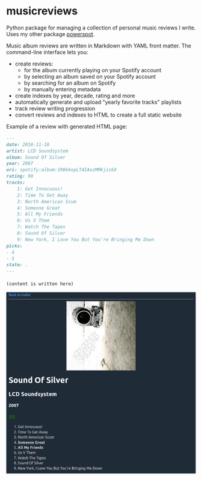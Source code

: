# musicreviews

Python package for managing a collection of personal music reviews I write. Uses my other package [powerspot](https://github.com/theodcr/powerspot).

Music album reviews are written in Markdown with YAML front matter. The command-line interface lets you:
- create reviews:
    - for the album currently playing on your Spotify account
    - by selecting an album saved on your Spotify account
    - by searching for an album on Spotify
    - by manually entering metadata
- create indexes by year, decade, rating and more
- automatically generate and upload "yearly favorite tracks" playlists
- track review writing progression
- convert reviews and indexes to HTML to create a full static website

Example of a review with generated HTML page:
```markdown
---
date: 2018-11-10
artist: LCD Soundsystem
album: Sound Of Silver
year: 2007
uri: spotify:album:1R8kkopLT4IAxzMMkjic6X
rating: 90
tracks:
    1: Get Innocuous!
    2: Time To Get Away
    3: North American Scum
    4: Someone Great
    5: All My Friends
    6: Us V Them
    7: Watch The Tapes
    8: Sound Of Silver
    9: New York, I Love You But You're Bringing Me Down
picks:
- 4
- 5
state: .
---

(content is written here)
```

<img src="example.png" width="600">
